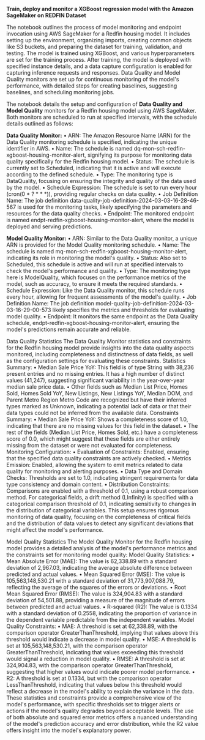 **Train, deploy and monitor a XGBoost regression model with the Amazon SageMaker on REDFIN Dataset**

The notebook outlines the process of model monitoring and endpoint invocation using AWS SageMaker for a Redfin housing model. It includes setting up the environment, organizing imports, creating common objects like S3 buckets, and preparing the dataset for training, validation, and testing. The model is trained using XGBoost, and various hyperparameters are set for the training process. After training, the model is deployed with specified instance details, and a data capture configuration is enabled for capturing inference requests and responses. Data Quality and Model Quality monitors are set up for continuous monitoring of the model's performance, with detailed steps for creating baselines, suggesting baselines, and scheduling monitoring jobs.

The notebook details the setup and configuration of **Data Quality and Model Quality** monitors for a Redfin housing model using AWS SageMaker. Both monitors are scheduled to run at specified intervals, with the schedule details outlined as follows:

**Data Quality Monitor:**
•	ARN: The Amazon Resource Name (ARN) for the Data Quality monitoring schedule is specified, indicating the unique identifier in AWS.
•	Name: The schedule is named dq-mon-sch-redfin-xgboost-housing-monitor-alert, signifying its purpose for monitoring data quality specifically for the Redfin housing model.
•	Status: The schedule is currently set to Scheduled, indicating that it is active and will execute according to the defined schedule.
•	Type: The monitoring type is DataQuality, focusing on ensuring the integrity and quality of the data used by the model.
•	Schedule Expression: The schedule is set to run every hour (cron(0 * ? * * *)), providing regular checks on data quality.
•	Job Definition Name: The job definition data-quality-job-definition-2024-03-03-16-28-46-567 is used for the monitoring tasks, likely specifying the parameters and resources for the data quality checks.
•	Endpoint: The monitored endpoint is named endpt-redfin-xgboost-housing-monitor-alert, where the model is deployed and serving predictions.


**Model Quality Monitor:**
•	ARN: Similar to the Data Quality monitor, a unique ARN is provided for the Model Quality monitoring schedule.
•	Name: The schedule is named mq-mon-sch-redfin-xgboost-housing-monitor-alert, indicating its role in monitoring the model's quality.
•	Status: Also set to Scheduled, this schedule is active and will run at specified intervals to check the model's performance and quality.
•	Type: The monitoring type here is ModelQuality, which focuses on the performance metrics of the model, such as accuracy, to ensure it meets the required standards.
•	Schedule Expression: Like the Data Quality monitor, this schedule runs every hour, allowing for frequent assessments of the model's quality.
•	Job Definition Name: The job definition model-quality-job-definition-2024-03-03-16-29-00-573 likely specifies the metrics and thresholds for evaluating model quality.
•	Endpoint: It monitors the same endpoint as the Data Quality schedule, endpt-redfin-xgboost-housing-monitor-alert, ensuring the model's predictions remain accurate and reliable.

Data Quality Statistics
The Data Quality Monitor statistics and constraints for the Redfin housing model provide insights into the data quality aspects monitored, including completeness and distinctness of data fields, as well as the configuration settings for evaluating these constraints.
Statistics Summary:
•	Median Sale Price YoY: This field is of type String with 38,236 present entries and no missing entries. It has a high number of distinct values (41,247), suggesting significant variability in the year-over-year median sale price data.
•	Other fields such as Median List Price, Homes Sold, Homes Sold YoY, New Listings, New Listings YoY, Median DOM, and Parent Metro Region Metro Code are recognized but have their inferred types marked as Unknown, indicating a potential lack of data or that their data types could not be inferred from the available data.
Constraints Summary:
•	Median Sale Price YoY: Shows a completeness score of 1.0, indicating that there are no missing values for this field in the dataset.
•	The rest of the fields (Median List Price, Homes Sold, etc.) have a completeness score of 0.0, which might suggest that these fields are either entirely missing from the dataset or were not evaluated for completeness.
Monitoring Configuration:
•	Evaluation of Constraints: Enabled, ensuring that the specified data quality constraints are actively checked.
•	Metrics Emission: Enabled, allowing the system to emit metrics related to data quality for monitoring and alerting purposes.
•	Data Type and Domain Checks: Thresholds are set to 1.0, indicating stringent requirements for data type consistency and domain content.
•	Distribution Constraints: Comparisons are enabled with a threshold of 0.1, using a robust comparison method. For categorical fields, a drift method (LInfinity) is specified with a categorical comparison threshold of 0.1, indicating sensitivity to changes in the distribution of categorical variables.
This setup ensures rigorous monitoring of data quality, focusing on the completeness of critical fields and the distribution of data values to detect any significant deviations that might affect the model's performance.

Model Quality Statistics
The Model Quality Monitor for the Redfin housing model provides a detailed analysis of the model's performance metrics and the constraints set for monitoring model quality:
Model Quality Statistics:
•	Mean Absolute Error (MAE): The value is 62,338.89 with a standard deviation of 2,967.03, indicating the average absolute difference between predicted and actual values.
•	Mean Squared Error (MSE): The value is 105,563,148,530.21 with a standard deviation of 31,773,907,088.79, reflecting the average of the squares of the errors or deviations.
•	Root Mean Squared Error (RMSE): The value is 324,904.83 with a standard deviation of 54,501.88, providing a measure of the magnitude of errors between predicted and actual values.
•	R-squared (R2): The value is 0.1334 with a standard deviation of 0.2558, indicating the proportion of variance in the dependent variable predictable from the independent variables.
Model Quality Constraints:
•	MAE: A threshold is set at 62,338.89, with the comparison operator GreaterThanThreshold, implying that values above this threshold would indicate a decrease in model quality.
•	MSE: A threshold is set at 105,563,148,530.21, with the comparison operator GreaterThanThreshold, indicating that values exceeding this threshold would signal a reduction in model quality.
•	RMSE: A threshold is set at 324,904.83, with the comparison operator GreaterThanThreshold, suggesting that higher values would indicate poorer model performance.
•	R2: A threshold is set at 0.1334, but with the comparison operator LessThanThreshold, indicating that values below this threshold would reflect a decrease in the model's ability to explain the variance in the data.
These statistics and constraints provide a comprehensive view of the model's performance, with specific thresholds set to trigger alerts or actions if the model's quality degrades beyond acceptable levels. The use of both absolute and squared error metrics offers a nuanced understanding of the model's prediction accuracy and error distribution, while the R2 value offers insight into the model's explanatory power.
